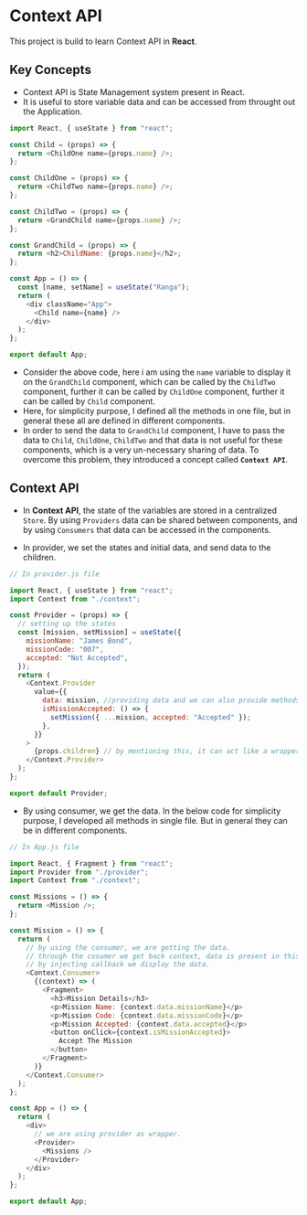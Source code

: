 # Context API

This project is build to learn Context API in **React**.

## Key Concepts

- Context API is State Management system present in React.
- It is useful to store variable data and can be accessed from throught out the Application.

```js
import React, { useState } from "react";

const Child = (props) => {
  return <ChildOne name={props.name} />;
};

const ChildOne = (props) => {
  return <ChildTwo name={props.name} />;
};

const ChildTwo = (props) => {
  return <GrandChild name={props.name} />;
};

const GrandChild = (props) => {
  return <h2>ChildName: {props.name}</h2>;
};

const App = () => {
  const [name, setName] = useState("Ranga");
  return (
    <div className="App">
      <Child name={name} />
    </div>
  );
};

export default App;
```

- Consider the above code, here i am using the `name` variable to display it on the `GrandChild` component, which can be called by the `ChildTwo` component, further it can be called by `ChildOne` component, further it can be called by `Child` component.
- Here, for simplicity purpose, I defined all the methods in one file, but in general these all are defined in different components.
- In order to send the data to `GrandChild` component, I have to pass the data to `Child`, `ChildOne`, `ChildTwo` and that data is not useful for these components, which is a very un-necessary sharing of data. To overcome this problem, they introduced a concept called **`Context API`**.

## Context API

- In **Context API**, the state of the variables are stored in a centralized `Store`. By using `Providers` data can be shared between components, and by using `Consumers` that data can be accessed in the components.

- In provider, we set the states and initial data, and send data to the children.

```js
// In provider.js file

import React, { useState } from "react";
import Context from "./context";

const Provider = (props) => {
  // setting up the states
  const [mission, setMission] = useState({
    missionName: "James Bond",
    missionCode: "007",
    accepted: "Not Accepted",
  });
  return (
    <Context.Provider
      value={{
        data: mission, //providing data and we can also provide methods through providers
        isMissionAccepted: () => {
          setMission({ ...mission, accepted: "Accepted" });
        },
      }}
    >
      {props.children} // by mentioning this, it can act like a wrapper.
    </Context.Provider>
  );
};

export default Provider;
```

- By using consumer, we get the data. In the below code for simplicity purpose, I developed all methods in single file. But in general they can be in different components.

```js
// In App.js file

import React, { Fragment } from "react";
import Provider from "./provider";
import Context from "./context";

const Missions = () => {
  return <Mission />;
};

const Mission = () => {
  return (
    // by using the consumer, we are getting the data.
    // through the cosumer we get back context, data is present in this context
    // by injecting callback we display the data.
    <Context.Consumer>
      {(context) => (
        <Fragment>
          <h3>Mission Details</h3>
          <p>Mission Name: {context.data.missionName}</p>
          <p>Mission Code: {context.data.missionCode}</p>
          <p>Mission Accepted: {context.data.accepted}</p>
          <button onClick={context.isMissionAccepted}>
            Accept The Mission
          </button>
        </Fragment>
      )}
    </Context.Consumer>
  );
};

const App = () => {
  return (
    <div>
      // we are using provider as wrapper.
      <Provider>
        <Missions />
      </Provider>
    </div>
  );
};

export default App;
```
